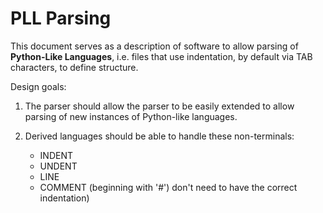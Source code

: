 PLL Parsing
===========

This document serves as a description of software
to allow parsing of **Python-Like Languages**,
i.e. files that use indentation, by default via
TAB characters, to define structure.

Design goals:

1. The parser should allow the parser to be easily
	extended to allow parsing of new instances of
	Python-like languages.

2. Derived languages should be able to handle these
	non-terminals:

	- INDENT
	- UNDENT
	- LINE
	- COMMENT (beginning with '#') don't need to
		have the correct indentation)

